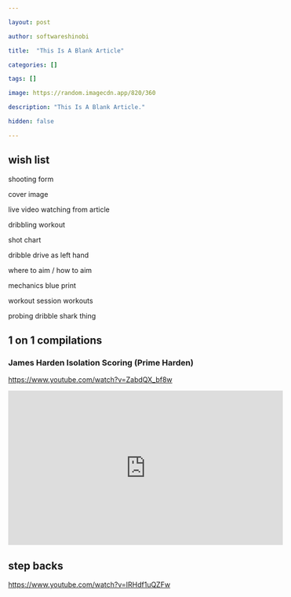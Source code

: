 ```yaml
---

layout: post

author: softwareshinobi

title:  "This Is A Blank Article"

categories: []

tags: []

image: https://random.imagecdn.app/820/360

description: "This Is A Blank Article."

hidden: false

---
```


## wish list

shooting form

cover image

live video watching from article

dribbling workout

shot chart

dribble drive as left hand

where to aim / how to aim

mechanics blue print

workout session workouts


probing dribble shark thing
## 1 on 1 compilations

### James Harden Isolation Scoring (Prime Harden) 

https://www.youtube.com/watch?v=ZabdQX_bf8w

<iframe width="560" height="315" src="https://www.youtube.com/embed/ZabdQX_bf8w?si=FLskNy7Eqyb56EYR" title="YouTube video player" frameborder="0" allow="accelerometer; autoplay; clipboard-write; encrypted-media; gyroscope; picture-in-picture; web-share" allowfullscreen></iframe>

## step backs

https://www.youtube.com/watch?v=IRHdf1uQZFw
